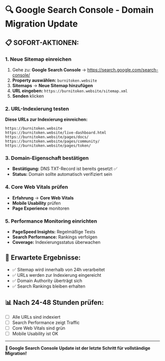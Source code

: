 # 🔍 Google Search Console - Domain Migration Update

## 📋 **SOFORT-AKTIONEN:**

### 1. **Neue Sitemap einreichen**
1. Gehe zu: **Google Search Console** → https://search.google.com/search-console/
2. **Property auswählen:** `burnitoken.website`
3. **Sitemaps** → **Neue Sitemap hinzufügen**
4. **URL eingeben:** `https://burnitoken.website/sitemap.xml`
5. **Senden** klicken

### 2. **URL-Indexierung testen**
**Diese URLs zur Indexierung einreichen:**
```
https://burnitoken.website
https://burnitoken.website/live-dashboard.html
https://burnitoken.website/pages/docs/
https://burnitoken.website/pages/community/
https://burnitoken.website/pages/token/
```

### 3. **Domain-Eigenschaft bestätigen**
- **Bestätigung:** DNS TXT-Record ist bereits gesetzt ✅
- **Status:** Domain sollte automatisch verifiziert sein

### 4. **Core Web Vitals prüfen**
- **Erfahrung** → **Core Web Vitals**
- **Mobile Usability** prüfen
- **Page Experience** monitoren

### 5. **Performance Monitoring einrichten**
- **PageSpeed Insights:** Regelmäßige Tests
- **Search Performance:** Rankings verfolgen
- **Coverage:** Indexierungsstatus überwachen

## 🎯 **Erwartete Ergebnisse:**
- ✅ Sitemap wird innerhalb von 24h verarbeitet
- ✅ URLs werden zur Indexierung eingereicht
- ✅ Domain Authority überträgt sich
- ✅ Search Rankings bleiben erhalten

## 📊 **Nach 24-48 Stunden prüfen:**
- [ ] Alle URLs sind indexiert
- [ ] Search Performance zeigt Traffic
- [ ] Core Web Vitals sind grün
- [ ] Mobile Usability ist OK

---

**🚀 Google Search Console Update ist der letzte Schritt für vollständige Migration!**
